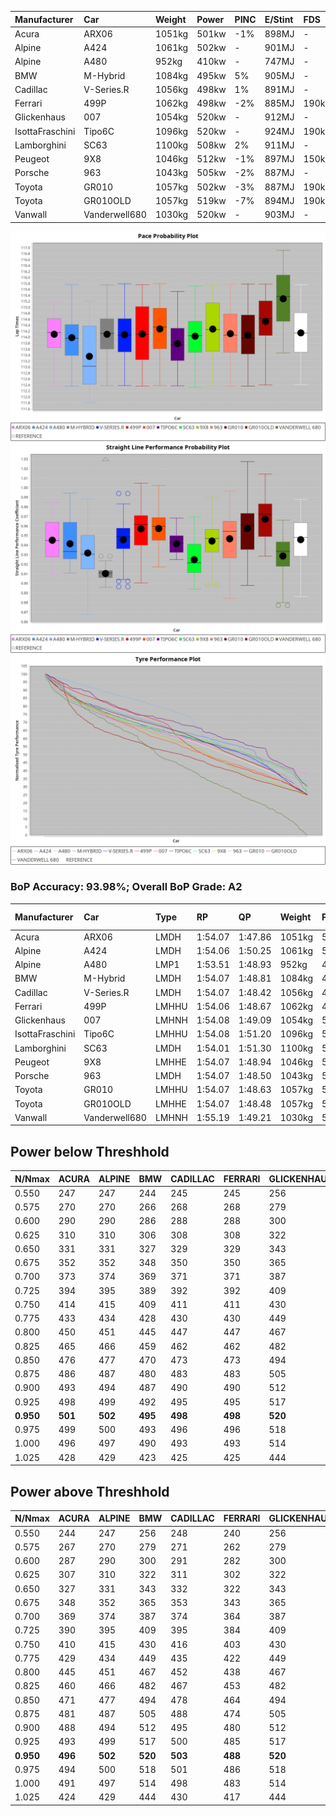 |Manufacturer|Car|Weight|Power|PINC|E/Stint|FDS|
|:-|:-|:-|:-|:-|:-|:-|
|Acura|ARX06|1051kg|501kw|-1%|898MJ|-|
|Alpine|A424|1061kg|502kw|-|901MJ|-|
|Alpine|A480|952kg|410kw|-|747MJ|-|
|BMW|M-Hybrid|1084kg|495kw|5%|905MJ|-|
|Cadillac|V-Series.R|1056kg|498kw|1%|891MJ|-|
|Ferrari|499P|1062kg|498kw|-2%|885MJ|190kph|
|Glickenhaus|007|1054kg|520kw|-|912MJ|-|
|IsottaFraschini|Tipo6C|1096kg|520kw|-|924MJ|190kph|
|Lamborghini|SC63|1100kg|508kw|2%|911MJ|-|
|Peugeot|9X8|1046kg|512kw|-1%|897MJ|150kph|
|Porsche|963|1043kg|505kw|-2%|887MJ|-|
|Toyota|GR010|1057kg|502kw|-3%|887MJ|190kph|
|Toyota|GR010OLD|1057kg|519kw|-7%|894MJ|190kph|
|Vanwall|Vanderwell680|1030kg|520kw|-|903MJ|-|

![PACECHART](./IMG/AUTO.png)
![STRAIGHTLINEPERFORMANCECHART](./IMG/AUTO_sp.png)
![TYREPERFORMANCECHART](./IMG/AUTO_tw.png)

### BoP Accuracy: 93.98%; Overall BoP Grade: A2
|Manufacturer|Car|Type|RP|QP|Weight|Power¹|Threshhold|PINC|Power²|E/Stint|AVG Vmax|FDS|RDLC|L/Stint|BOP-Grade|ModelAccuracy|ModelPoints|Match%|
|:-|:-|:-|:-|:-|:-|:-|:-|:-|:-|:-|:-|:-|:-|:-|:-|:-|:-|:-|
|Acura|ARX06|LMDH|1:54.07|1:47.86|1051kg|501kw|210.0kph|-1%|496kw|898MJ|277.71kph|-|1.01|35|+B2|100.00%|995|80.26%|
|Alpine|A424|LMDH|1:54.06|1:50.25|1061kg|502kw|210.0kph|-|502kw|901MJ|277.11kph|-|1.00|35|~A1|80.53%|517|99.84%|
|Alpine|A480|LMP1|1:53.51|1:48.93|952kg|410kw|210.0kph|-|410kw|747MJ|273.60kph|-|0.97|32|~A1|59.62%|840|96.33%|
|BMW|M-Hybrid|LMDH|1:54.07|1:48.81|1084kg|495kw|210.0kph|5%|520kw|905MJ|273.58kph|-|0.99|35|~A1|98.60%|1690|97.54%|
|Cadillac|V-Series.R|LMDH|1:54.07|1:48.42|1056kg|498kw|210.0kph|1%|503kw|891MJ|277.45kph|-|1.00|35|~A1|88.58%|2033|99.75%|
|Ferrari|499P|LMHHU|1:54.06|1:48.67|1062kg|498kw|210.0kph|-2%|488kw|885MJ|278.60kph|190kph|1.03|35|~A1|84.67%|2303|100.00%|
|Glickenhaus|007|LMHNH|1:54.08|1:49.09|1054kg|520kw|0.0kph|-|520kw|912MJ|280.94kph|-|0.93|35|~A1|96.64%|1639|100.00%|
|IsottaFraschini|Tipo6C|LMHHU|1:54.08|1:51.20|1096kg|520kw|210.0kph|-|520kw|924MJ|277.21kph|190kph|1.01|35|+B1|66.67%|96|88.50%|
|Lamborghini|SC63|LMDH|1:54.01|1:51.30|1100kg|508kw|210.0kph|2%|518kw|911MJ|274.35kph|-|0.99|35|+B1|96.77%|419|88.95%|
|Peugeot|9X8|LMHHE|1:54.07|1:48.94|1046kg|512kw|210.0kph|-1%|507kw|897MJ|277.78kph|150kph|1.01|35|~A1|87.16%|2572|100.00%|
|Porsche|963|LMDH|1:54.07|1:48.50|1043kg|505kw|210.0kph|-2%|495kw|887MJ|278.19kph|-|1.01|35|~A1|93.05%|5740|100.00%|
|Toyota|GR010|LMHHU|1:54.07|1:48.63|1057kg|502kw|210.0kph|-3%|487kw|887MJ|278.80kph|190kph|1.03|35|~A1|90.17%|3255|100.00%|
|Toyota|GR010OLD|LMHHE|1:54.07|1:48.48|1057kg|519kw|210.0kph|-7%|483kw|894MJ|280.28kph|190kph|1.03|35|~A1|85.24%|1322|100.00%|
|Vanwall|Vanderwell680|LMHNH|1:55.19|1:49.21|1030kg|520kw|0.0kph|-|520kw|903MJ|276.77kph|-|1.01|35|+D2|91.33%|611|64.53%|

## Power below Threshhold
|N/Nmax|ACURA|ALPINE|BMW|CADILLAC|FERRARI|GLICKENHAUS|ISOTTAFRASCHINI|LAMBORGHINI|PEUGEOT|PORSCHE|TOYOTA|TOYOTA|VANWALL|​|RPM|A480|
|:-|:-|:-|:-|:-|:-|:-|:-|:-|:-|:-|:-|:-|:-|:-|:-|:-|
|0.550|247|247|244|245|245|256|256|250|252|249|247|256|256|​|--|-|
|0.575|270|270|266|268|268|279|279|273|275|272|270|279|279|​|--|-|
|0.600|290|290|286|288|288|300|300|293|296|292|290|299|300|​|--|-|
|0.625|310|310|306|308|308|322|322|314|317|312|310|321|322|​|--|-|
|0.650|331|331|327|329|329|343|343|335|338|333|331|342|343|​|--|-|
|0.675|352|352|348|350|350|365|365|357|359|355|352|364|365|​|--|-|
|0.700|373|374|369|371|371|387|387|378|381|376|374|386|387|​|--|-|
|0.725|394|395|389|392|392|409|409|399|403|397|395|408|409|​|--|-|
|0.750|414|415|409|411|411|430|430|420|423|417|415|429|430|​|--|-|
|0.775|433|434|428|430|430|449|449|439|442|436|434|448|449|​|5000|241|
|0.800|450|451|445|447|447|467|467|456|460|454|451|466|467|​|5500|284|
|0.825|465|466|459|462|462|482|482|471|475|469|466|481|482|​|6000|318|
|0.850|476|477|470|473|473|494|494|483|486|480|477|493|494|​|6500|359|
|0.875|486|487|480|483|483|505|505|493|497|490|487|504|505|​|7000|401|
|0.900|493|494|487|490|490|512|512|500|504|497|494|511|512|​|7500|411|
|0.925|498|499|492|495|495|517|517|505|509|502|499|516|517|​|8000|407|
|**0.950**|**501**|**502**|**495**|**498**|**498**|**520**|**520**|**508**|**512**|**505**|**502**|**519**|**520**|**​**|**8500**|**410**|
|0.975|499|500|493|496|496|518|518|506|510|503|500|517|518|​|9000|205|
|1.000|496|497|490|493|493|514|514|503|506|500|497|513|514|​|--|-|
|1.025|428|429|423|425|425|444|444|434|437|431|429|443|444|​|--|-|

## Power above Threshhold
|N/Nmax|ACURA|ALPINE|BMW|CADILLAC|FERRARI|GLICKENHAUS|ISOTTAFRASCHINI|LAMBORGHINI|PEUGEOT|PORSCHE|TOYOTA|TOYOTA|VANWALL|​|RPM|A480|
|:-|:-|:-|:-|:-|:-|:-|:-|:-|:-|:-|:-|:-|:-|:-|:-|:-|
|0.550|244|247|256|248|240|256|256|255|250|244|240|238|256|​|--|-|
|0.575|267|270|279|271|262|279|279|278|273|266|262|260|279|​|--|-|
|0.600|287|290|300|291|282|300|300|299|293|286|281|279|300|​|--|-|
|0.625|307|310|322|311|302|322|322|321|314|306|301|299|322|​|--|-|
|0.650|327|331|343|332|322|343|343|342|335|327|322|319|343|​|--|-|
|0.675|348|352|365|353|343|365|365|364|356|348|342|339|365|​|--|-|
|0.700|369|374|387|374|364|387|387|386|377|369|363|360|387|​|--|-|
|0.725|390|395|409|395|384|409|409|407|399|389|383|380|409|​|--|-|
|0.750|410|415|430|416|403|430|430|428|419|409|403|399|430|​|--|-|
|0.775|429|434|449|435|422|449|449|447|438|428|421|418|449|​|5000|241|
|0.800|445|451|467|452|438|467|467|465|455|445|437|434|467|​|5500|284|
|0.825|460|466|482|467|453|482|482|480|470|459|452|448|482|​|6000|318|
|0.850|471|477|494|478|464|494|494|492|482|470|463|459|494|​|6500|359|
|0.875|481|487|505|488|474|505|505|503|492|480|473|469|505|​|7000|401|
|0.900|488|494|512|495|480|512|512|510|499|487|479|475|512|​|7500|411|
|0.925|493|499|517|500|485|517|517|515|504|492|484|480|517|​|8000|407|
|**0.950**|**496**|**502**|**520**|**503**|**488**|**520**|**520**|**518**|**507**|**495**|**487**|**483**|**520**|**​**|**8500**|**410**|
|0.975|494|500|518|501|486|518|518|516|505|493|485|481|518|​|9000|205|
|1.000|491|497|514|498|483|514|514|512|502|490|482|478|514|​|--|-|
|1.025|424|429|444|430|417|444|444|442|433|423|416|413|444|​|--|-|
